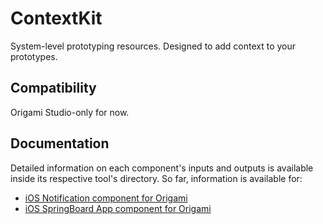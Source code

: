 # ContextKit
System-level prototyping resources. Designed to add context to your prototypes.

## Compatibility
Origami Studio-only for now.

## Documentation
Detailed information on each component's inputs and outputs is available inside its respective tool's directory. So far, information is available for:
- [iOS Notification component for Origami](origami/notification.md)
- [iOS SpringBoard App component for Origami](origami/springboard-app.md)
